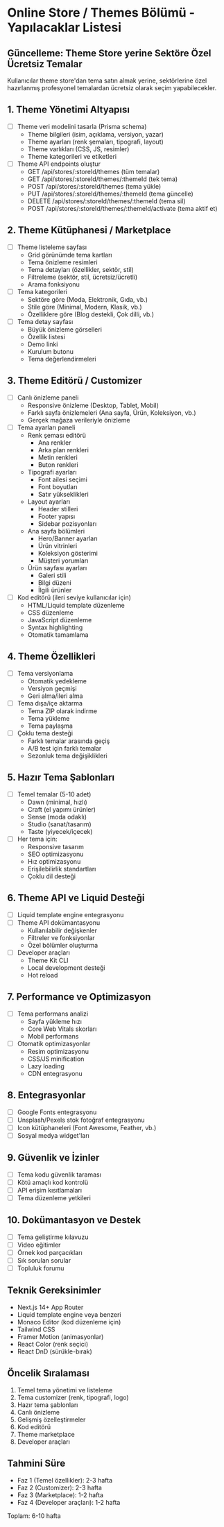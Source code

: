 # Online Store / Themes Bölümü - Yapılacaklar Listesi

## Güncelleme: Theme Store yerine Sektöre Özel Ücretsiz Temalar

Kullanıcılar theme store'dan tema satın almak yerine, sektörlerine özel hazırlanmış profesyonel temalardan ücretsiz olarak seçim yapabilecekler.

## 1. Theme Yönetimi Altyapısı
- [ ] Theme veri modelini tasarla (Prisma schema)
  - Theme bilgileri (isim, açıklama, versiyon, yazar)
  - Theme ayarları (renk şemaları, tipografi, layout)
  - Theme varlıkları (CSS, JS, resimler)
  - Theme kategorileri ve etiketleri
- [ ] Theme API endpoints oluştur
  - GET /api/stores/:storeId/themes (tüm temalar)
  - GET /api/stores/:storeId/themes/:themeId (tek tema)
  - POST /api/stores/:storeId/themes (tema yükle)
  - PUT /api/stores/:storeId/themes/:themeId (tema güncelle)
  - DELETE /api/stores/:storeId/themes/:themeId (tema sil)
  - POST /api/stores/:storeId/themes/:themeId/activate (tema aktif et)

## 2. Theme Kütüphanesi / Marketplace
- [ ] Theme listeleme sayfası
  - Grid görünümde tema kartları
  - Tema önizleme resimleri
  - Tema detayları (özellikler, sektör, stil)
  - Filtreleme (sektör, stil, ücretsiz/ücretli)
  - Arama fonksiyonu
- [ ] Tema kategorileri
  - Sektöre göre (Moda, Elektronik, Gıda, vb.)
  - Stile göre (Minimal, Modern, Klasik, vb.)
  - Özelliklere göre (Blog destekli, Çok dilli, vb.)
- [ ] Tema detay sayfası
  - Büyük önizleme görselleri
  - Özellik listesi
  - Demo linki
  - Kurulum butonu
  - Tema değerlendirmeleri

## 3. Theme Editörü / Customizer
- [ ] Canlı önizleme paneli
  - Responsive önizleme (Desktop, Tablet, Mobil)
  - Farklı sayfa önizlemeleri (Ana sayfa, Ürün, Koleksiyon, vb.)
  - Gerçek mağaza verileriyle önizleme
- [ ] Tema ayarları paneli
  - Renk şeması editörü
    - Ana renkler
    - Arka plan renkleri
    - Metin renkleri
    - Buton renkleri
  - Tipografi ayarları
    - Font ailesi seçimi
    - Font boyutları
    - Satır yükseklikleri
  - Layout ayarları
    - Header stilleri
    - Footer yapısı
    - Sidebar pozisyonları
  - Ana sayfa bölümleri
    - Hero/Banner ayarları
    - Ürün vitrinleri
    - Koleksiyon gösterimi
    - Müşteri yorumları
  - Ürün sayfası ayarları
    - Galeri stili
    - Bilgi düzeni
    - İlgili ürünler
- [ ] Kod editörü (ileri seviye kullanıcılar için)
  - HTML/Liquid template düzenleme
  - CSS düzenleme
  - JavaScript düzenleme
  - Syntax highlighting
  - Otomatik tamamlama

## 4. Theme Özellikleri
- [ ] Tema versiyonlama
  - Otomatik yedekleme
  - Versiyon geçmişi
  - Geri alma/ileri alma
- [ ] Tema dışa/içe aktarma
  - Tema ZIP olarak indirme
  - Tema yükleme
  - Tema paylaşma
- [ ] Çoklu tema desteği
  - Farklı temalar arasında geçiş
  - A/B test için farklı temalar
  - Sezonluk tema değişiklikleri

## 5. Hazır Tema Şablonları
- [ ] Temel temalar (5-10 adet)
  - Dawn (minimal, hızlı)
  - Craft (el yapımı ürünler)
  - Sense (moda odaklı)
  - Studio (sanat/tasarım)
  - Taste (yiyecek/içecek)
- [ ] Her tema için:
  - Responsive tasarım
  - SEO optimizasyonu
  - Hız optimizasyonu
  - Erişilebilirlik standartları
  - Çoklu dil desteği

## 6. Theme API ve Liquid Desteği
- [ ] Liquid template engine entegrasyonu
- [ ] Theme API dokümantasyonu
  - Kullanılabilir değişkenler
  - Filtreler ve fonksiyonlar
  - Özel bölümler oluşturma
- [ ] Developer araçları
  - Theme Kit CLI
  - Local development desteği
  - Hot reload

## 7. Performance ve Optimizasyon
- [ ] Tema performans analizi
  - Sayfa yükleme hızı
  - Core Web Vitals skorları
  - Mobil performans
- [ ] Otomatik optimizasyonlar
  - Resim optimizasyonu
  - CSS/JS minification
  - Lazy loading
  - CDN entegrasyonu

## 8. Entegrasyonlar
- [ ] Google Fonts entegrasyonu
- [ ] Unsplash/Pexels stok fotoğraf entegrasyonu
- [ ] Icon kütüphaneleri (Font Awesome, Feather, vb.)
- [ ] Sosyal medya widget'ları

## 9. Güvenlik ve İzinler
- [ ] Tema kodu güvenlik taraması
- [ ] Kötü amaçlı kod kontrolü
- [ ] API erişim kısıtlamaları
- [ ] Tema düzenleme yetkileri

## 10. Dokümantasyon ve Destek
- [ ] Tema geliştirme kılavuzu
- [ ] Video eğitimler
- [ ] Örnek kod parçacıkları
- [ ] Sık sorulan sorular
- [ ] Topluluk forumu

## Teknik Gereksinimler
- Next.js 14+ App Router
- Liquid template engine veya benzeri
- Monaco Editor (kod düzenleme için)
- Tailwind CSS
- Framer Motion (animasyonlar)
- React Color (renk seçici)
- React DnD (sürükle-bırak)

## Öncelik Sıralaması
1. Temel tema yönetimi ve listeleme
2. Tema customizer (renk, tipografi, logo)
3. Hazır tema şablonları
4. Canlı önizleme
5. Gelişmiş özelleştirmeler
6. Kod editörü
7. Theme marketplace
8. Developer araçları

## Tahmini Süre
- Faz 1 (Temel özellikler): 2-3 hafta
- Faz 2 (Customizer): 2-3 hafta  
- Faz 3 (Marketplace): 1-2 hafta
- Faz 4 (Developer araçları): 1-2 hafta

Toplam: 6-10 hafta